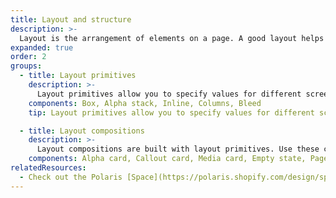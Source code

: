 ```yaml
---
title: Layout and structure
description: >-
  Layout is the arrangement of elements on a page. A good layout helps merchants understand and find information to complete their goals. Learn how to use Polaris layout primitives to build a wide range of layouts.
expanded: true
order: 2
groups:
  - title: Layout primitives
    description: >-
      Layout primitives allow you to specify values for different screen sizes. Check out the layout primitives for information on how responsive props apply to each component.
    components: Box, Alpha stack, Inline, Columns, Bleed
    tip: Layout primitives allow you to specify values for different screen sizes. Check out the layout primitives for information on how responsive props apply to each component.

  - title: Layout compositions
    description: >-
      Layout compositions are built with layout primitives. Use these components to build common layouts in the admin with the help of sensible defaults.
    components: Alpha card, Callout card, Media card, Empty state, Page
relatedResources:
  - Check out the Polaris [Space](https://polaris.shopify.com/design/space) guidelines to understand how to apply the Polaris spacing scale.
---
```

